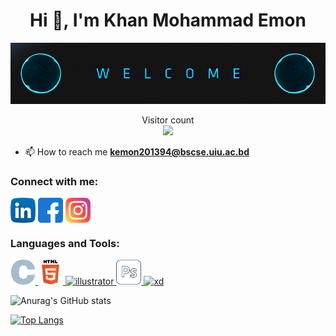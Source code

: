 <h1 align="center">Hi 👋, I'm Khan Mohammad Emon</h1>

<img src="https://github.com/EMONEK/EMONEK/blob/main/mOZpPGs.gif" alt="Hello">
<p align="center"> 
  Visitor count<br>
  <img src="https://profile-counter.glitch.me/emonek/count.svg" />
</p>



- 📫 How to reach me **kemon201394@bscse.uiu.ac.bd**

<h3 align="left">Connect with me:</h3>
<p align="left">
<a href="https://linkedin.com/in/https://www.linkedin.com/in/emon-201394/" target="blank"><img align="center" src="https://github.com/EMONEK/EMONEK/blob/main/linkedin.png" alt="https://www.linkedin.com/in/emon-201394/" height="40" width="40" /></a>
<a href="https://fb.com/https://www.facebook.com/ek201394" target="blank"><img align="center" src="https://github.com/EMONEK/EMONEK/blob/main/facebook.png" alt="https://www.facebook.com/ek201394" height="40" width="40" /></a>
<a href="https://instagram.com/https://www.instagram.com/emon_201394/" target="blank"><img align="center" src="https://github.com/EMONEK/EMONEK/blob/main/instagram%20(1).png" alt="https://www.instagram.com/emon_201394/" height="40" width="40" /></a>
</p>

<h3 align="left">Languages and Tools:</h3>
<p align="left"> <a href="https://www.cprogramming.com/" target="_blank"> <img src="https://raw.githubusercontent.com/devicons/devicon/master/icons/c/c-original.svg" alt="c" width="40" height="40"/> </a> <a href="https://www.w3.org/html/" target="_blank"> <img src="https://raw.githubusercontent.com/devicons/devicon/master/icons/html5/html5-original-wordmark.svg" alt="html5" width="40" height="40"/> </a> <a href="https://www.adobe.com/in/products/illustrator.html" target="_blank"> <img src="https://www.vectorlogo.zone/logos/adobe_illustrator/adobe_illustrator-icon.svg" alt="illustrator" width="40" height="40"/> </a> <a href="https://www.photoshop.com/en" target="_blank"> <img src="https://raw.githubusercontent.com/devicons/devicon/master/icons/photoshop/photoshop-line.svg" alt="photoshop" width="40" height="40"/> </a> <a href="https://www.adobe.com/products/xd.html" target="_blank"> <img src="https://cdn.worldvectorlogo.com/logos/adobe-xd.svg" alt="xd" width="40" height="40"/> </a> </p>


![Anurag's GitHub stats](https://github-readme-stats.vercel.app/api?username=emonek&show_icons=true&theme=vue-dark)

[![Top Langs](https://github-readme-stats.vercel.app/api/top-langs/?username=emonek&layout=compact&theme=yeblu)](https://github.com/emonek/github-readme-stats)

